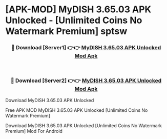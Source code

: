 # [APK-MOD] MyDISH 3.65.03 APK Unlocked - [Unlimited Coins No Watermark Premium] sptsw



<div align="center">
<h3>🔴 Download [Server1] 👉👉 <a href="https://momento.my/?title=MyDISH_3.65.03_APK_Unlocked">MyDISH 3.65.03 APK Unlocked Mod Apk</a></h3><br>

<h3>🔴 Download [Server2] 👉👉 <a href="https://momento.my/?title=MyDISH_3.65.03_APK_Unlocked">MyDISH 3.65.03 APK Unlocked Mod Apk</a></h3>
</div>



Download MyDISH 3.65.03 APK Unlocked 

Free APK MOD MyDISH 3.65.03 APK Unlocked [Unlimited Coins No Watermark Premium]

Download MyDISH 3.65.03 APK Unlocked [Unlimited Coins No Watermark Premium] Mod For Android
